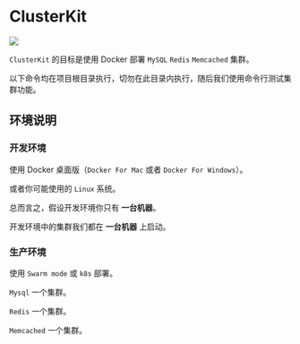 # ClusterKit

[![](https://img.shields.io/badge/AD-%E8%85%BE%E8%AE%AF%E4%BA%91%E5%AE%B9%E5%99%A8%E6%9C%8D%E5%8A%A1-blue.svg)](https://cloud.tencent.com/redirect.php?redirect=10058&cps_key=3a5255852d5db99dcd5da4c72f05df61)

`ClusterKit` 的目标是使用 Docker 部署 `MySQL` `Redis` `Memcached` 集群。

以下命令均在项目根目录执行，切勿在此目录内执行，随后我们使用命令行测试集群功能。

## 环境说明

### 开发环境

使用 Docker 桌面版（`Docker For Mac` 或者 `Docker For Windows`）。

或者你可能使用的 `Linux` 系统。

总而言之，假设开发环境你只有 **一台机器**。

开发环境中的集群我们都在 **一台机器** 上启动。

### 生产环境

使用 `Swarm mode` 或 `k8s` 部署。

`Mysql` 一个集群。

`Redis` 一个集群。

`Memcached` 一个集群。
